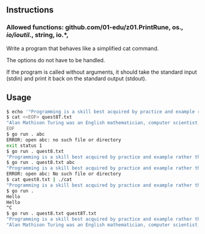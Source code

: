 ## Instructions

### Allowed functions: github.com/01-edu/z01.PrintRune, os.*, io/ioutil.*, string, io.*,

Write a program that behaves like a simplified cat command.

The options do not have to be handled.

If the program is called without arguments, it should take the standard input (stdin) and print it back on the standard output (stdout).

## Usage

```sh
$ echo '"Programming is a skill best acquired by practice and example rather than from books" by Alan Turing' > quest8.txt
$ cat <<EOF> quest8T.txt
"Alan Mathison Turing was an English mathematician, computer scientist, logician, cryptanalyst. Turing was highly influential in the development of theoretical computer science, providing a formalisation of the concepts of algorithm and computation with the Turing machine, which can be considered a model of a general-purpose computer. Turing is widely considered to be the father of theoretical computer science and artificial intelligence."
EOF
$ go run . abc
ERROR: open abc: no such file or directory
exit status 1
$ go run . quest8.txt
"Programming is a skill best acquired by practice and example rather than from books" by Alan Turing
$ go run . quest8.txt abc
"Programming is a skill best acquired by practice and example rather than from books" by Alan Turing
ERROR: open abc: No such file or directory
$ cat quest8.txt | ./cat
"Programming is a skill best acquired by practice and example rather than from books" by Alan Turing
$ go run .
Hello
Hello
^C
$ go run . quest8.txt quest8T.txt
"Programming is a skill best acquired by practice and example rather than from books" by Alan Turing
"Alan Mathison Turing was an English mathematician, computer scientist, logician, cryptanalyst. Turing was highly influential in the development of theoretical computer science, providing a formalisation of the concepts of algorithm and computation with the Turing machine, which can be considered a model of a general-purpose computer. Turing is widely considered to be the father of theoretical computer science and artificial intelligence."
```